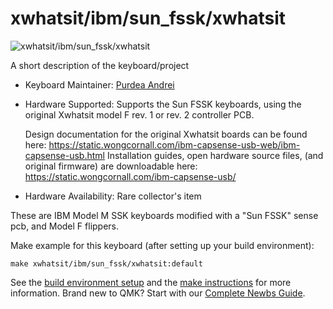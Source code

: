 # xwhatsit/ibm/sun_fssk/xwhatsit

![xwhatsit/ibm/sun_fssk/xwhatsit](https://i.imgur.com/D0XW67Yh.jpeg)

A short description of the keyboard/project

* Keyboard Maintainer: [Purdea Andrei](https://github.com/purdeaandrei)
* Hardware Supported: Supports the Sun FSSK keyboards, using the original Xwhatsit model F rev. 1 or rev. 2 controller PCB.

  Design documentation for the original Xwhatsit boards can be found here: https://static.wongcornall.com/ibm-capsense-usb-web/ibm-capsense-usb.html
  Installation guides, open hardware source files, (and original firmware) are downloadable here: https://static.wongcornall.com/ibm-capsense-usb/

* Hardware Availability: Rare collector's item

These are IBM Model M SSK keyboards modified with a "Sun FSSK" sense pcb, and Model F flippers.

Make example for this keyboard (after setting up your build environment):

    make xwhatsit/ibm/sun_fssk/xwhatsit:default

See the [build environment setup](https://docs.qmk.fm/#/getting_started_build_tools) and the [make instructions](https://docs.qmk.fm/#/getting_started_make_guide) for more information. Brand new to QMK? Start with our [Complete Newbs Guide](https://docs.qmk.fm/#/newbs).
